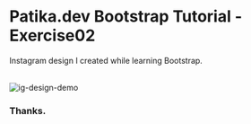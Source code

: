# Patika.dev Bootstrap Tutorial - Exercise02

Instagram design I created while learning Bootstrap.<br><br>

![ig-design-demo](https://user-images.githubusercontent.com/98349765/153011765-c5eeb345-8611-4d85-b657-fdbaef89716b.gif)


### Thanks.
